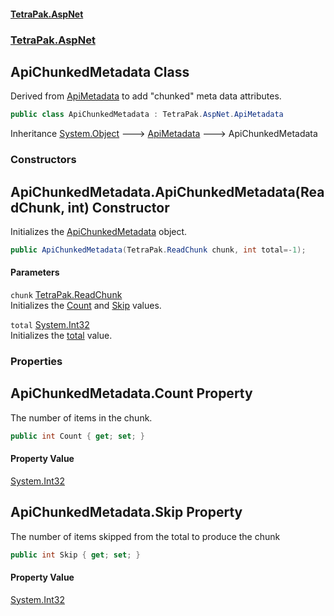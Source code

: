 #### [TetraPak.AspNet](index.md 'index')
### [TetraPak.AspNet](TetraPak_AspNet.md 'TetraPak.AspNet')
## ApiChunkedMetadata Class
Derived from [ApiMetadata](TetraPak_AspNet_ApiMetadata.md 'TetraPak.AspNet.ApiMetadata') to add "chunked" meta data attributes.  
```csharp
public class ApiChunkedMetadata : TetraPak.AspNet.ApiMetadata
```

Inheritance [System.Object](https://docs.microsoft.com/en-us/dotnet/api/System.Object 'System.Object') &#129106; [ApiMetadata](TetraPak_AspNet_ApiMetadata.md 'TetraPak.AspNet.ApiMetadata') &#129106; ApiChunkedMetadata  
### Constructors
<a name='TetraPak_AspNet_ApiChunkedMetadata_ApiChunkedMetadata(TetraPak_ReadChunk_int)'></a>
## ApiChunkedMetadata.ApiChunkedMetadata(ReadChunk, int) Constructor
Initializes the [ApiChunkedMetadata](TetraPak_AspNet_ApiChunkedMetadata.md 'TetraPak.AspNet.ApiChunkedMetadata') object.  
```csharp
public ApiChunkedMetadata(TetraPak.ReadChunk chunk, int total=-1);
```
#### Parameters
<a name='TetraPak_AspNet_ApiChunkedMetadata_ApiChunkedMetadata(TetraPak_ReadChunk_int)_chunk'></a>
`chunk` [TetraPak.ReadChunk](https://docs.microsoft.com/en-us/dotnet/api/TetraPak.ReadChunk 'TetraPak.ReadChunk')  
Initializes the [Count](TetraPak_AspNet_ApiChunkedMetadata.md#TetraPak_AspNet_ApiChunkedMetadata_Count 'TetraPak.AspNet.ApiChunkedMetadata.Count') and [Skip](TetraPak_AspNet_ApiChunkedMetadata.md#TetraPak_AspNet_ApiChunkedMetadata_Skip 'TetraPak.AspNet.ApiChunkedMetadata.Skip') values.  
  
<a name='TetraPak_AspNet_ApiChunkedMetadata_ApiChunkedMetadata(TetraPak_ReadChunk_int)_total'></a>
`total` [System.Int32](https://docs.microsoft.com/en-us/dotnet/api/System.Int32 'System.Int32')  
Initializes the [total](https://docs.microsoft.com/en-us/dotnet/api/total 'total') value.  
  
  
### Properties
<a name='TetraPak_AspNet_ApiChunkedMetadata_Count'></a>
## ApiChunkedMetadata.Count Property
The number of items in the chunk.   
```csharp
public int Count { get; set; }
```
#### Property Value
[System.Int32](https://docs.microsoft.com/en-us/dotnet/api/System.Int32 'System.Int32')
  
<a name='TetraPak_AspNet_ApiChunkedMetadata_Skip'></a>
## ApiChunkedMetadata.Skip Property
The number of items skipped from the total to produce the chunk  
```csharp
public int Skip { get; set; }
```
#### Property Value
[System.Int32](https://docs.microsoft.com/en-us/dotnet/api/System.Int32 'System.Int32')
  
